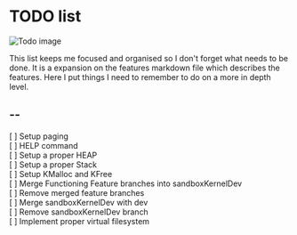 # TODO list

![Todo image](https://camo.githubusercontent.com/c43d969d9d071c8342e9a69cdd6acb433c541f431127738974ce22290c46f2b8/68747470733a2f2f692e696d6775722e636f6d2f4f764d5a4273392e6a7067)


This list keeps me focused and organised so I don't forget what
needs to be done. It is a expansion on the features markdown file which describes the features. Here I put things I need to remember 
to do on a more in depth level.

## --
[ ] Setup paging  \
[ ] HELP command   
[ ] Setup a proper HEAP \
[ ] Setup a proper Stack \
[ ] Setup KMalloc and KFree \
[ ] Merge Functioning Feature branches into sandboxKernelDev \
[ ] Remove merged feature branches \
[ ] Merge sandboxKernelDev with dev \
[ ] Remove sandboxKernelDev branch \
[ ] Implement proper virtual filesystem 


